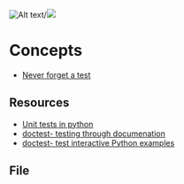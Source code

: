 ![Alt text](s3.amazonaws.com/intranet-projects-files/holbertonschool-higher-level_programming+/246/giphy-4.gif)/![](s3.amazonaws.com/intranet-projects-files/holbertonschool-higher-level_programming+/246/giphy-4.gif)


# Concepts
* [Never forget a test](alx-intranet.hbtn.io/concepts/47)

## Resources
* [Unit tests in python](youtube.com/watch?v=1Lfv5tUGsn8)
* [doctest- testing through documenation](pymotw.com/3/doctest/)
* [doctest- test interactive Python examples](docs.python.org/3.4/library/doctest.html)

## File
